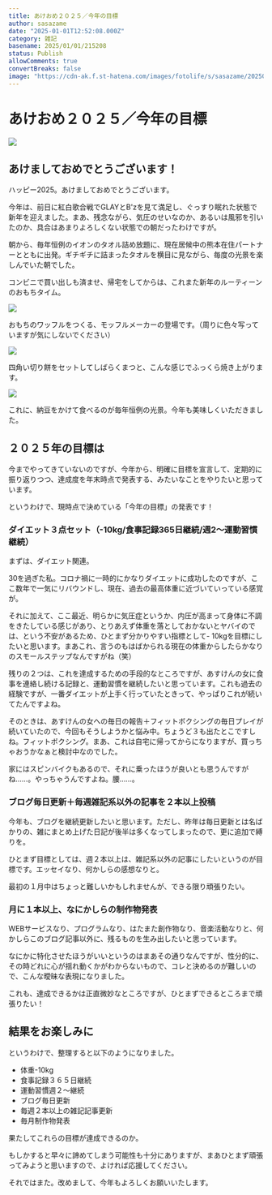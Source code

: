 ```yaml
---
title: あけおめ２０２５／今年の目標
author: sasazame
date: "2025-01-01T12:52:08.000Z"
category: 雑記
basename: 2025/01/01/215208
status: Publish
allowComments: true
convertBreaks: false
image: "https://cdn-ak.f.st-hatena.com/images/fotolife/s/sasazame/20250101/20250101195218.png"
---
```

# あけおめ２０２５／今年の目標

![](https://cdn-ak.f.st-hatena.com/images/fotolife/s/sasazame/20250101/20250101195218.png)

<!-- Extended Body -->

## あけましておめでとうございます！

ハッピー2025。あけましておめでとうございます。

今年は、前日に紅白歌合戦でGLAYとB'zを見て満足し、ぐっすり眠れた状態で新年を迎えました。まあ、残念ながら、気圧のせいなのか、あるいは風邪を引いたのか、具合はあまりよろしくない状態での朝だったわけですが。

朝から、毎年恒例のイオンのタオル詰め放題に、現在居候中の熊本在住パートナーとともに出発。ギチギチに詰まったタオルを横目に見ながら、毎度の光景を楽しんでいた朝でした。

コンビニで買い出しも済ませ、帰宅をしてからは、これまた新年のルーティーンのおもちタイム。

![](https://cdn-ak.f.st-hatena.com/images/fotolife/s/sasazame/20250101/20250101211416.jpg)

おもちのワッフルをつくる、モッフルメーカーの登場です。（周りに色々写っていますが気にしないでください）

![](https://cdn-ak.f.st-hatena.com/images/fotolife/s/sasazame/20250101/20250101211442.jpg)

四角い切り餅をセットしてしばらくまつと、こんな感じでふっくら焼き上がります。

![](https://cdn-ak.f.st-hatena.com/images/fotolife/s/sasazame/20250101/20250101211604.jpg)

これに、納豆をかけて食べるのが毎年恒例の光景。今年も美味しくいただきました。

## ２０２５年の目標は

今までやってきていないのですが、今年から、明確に目標を宣言して、定期的に振り返りつつ、達成度を年末時点で発表する、みたいなことをやりたいと思っています。

というわけで、現時点で決めている「今年の目標」の発表です！

### ダイエット３点セット（-10kg/食事記録365日継続/週2～運動習慣継続）

まずは、ダイエット関連。

30を過ぎた私。コロナ禍に一時的にかなりダイエットに成功したのですが、ここ数年で一気にリバウンドし、現在、過去の最高体重に近づいていっている感覚が。

それに加えて、ここ最近、明らかに気圧症というか、内圧が高まって身体に不調をきたしている感じがあり、とりあえず体重を落としておかないとヤバイのでは、という不安があるため、ひとまず分かりやすい指標として- 10kgを目標にしたいと思います。まあこれ、言うのもはばかられる現在の体重からしたらかなりのスモールステップなんですがね（笑）

残りの２つは、これを達成するための手段的なところですが、あすけんの女に食事を連絡し続ける記録と、運動習慣を継続したいと思っています。これも過去の経験ですが、一番ダイエットが上手く行っていたときって、やっぱりこれが続いてたんですよね。

そのときは、あすけんの女への毎日の報告＋フィットボクシングの毎日プレイが続いていたので、今回もそうしようかと悩み中。ちょうど３も出たとこですしね。フィットボクシング。まあ、これは自宅に帰ってからになりますが、買っちゃおうかなぁと検討中なのでした。

家にはスピンバイクもあるので、それに乗ったほうが良いとも思うんですがね……。やっちゃうんですよね。腰……。

### ブログ毎日更新＋毎週雑記系以外の記事を２本以上投稿

今年も、ブログを継続更新したいと思います。ただし、昨年は毎日更新とは名ばかりの、雑にまとめ上げた日記が後半は多くなってしまったので、更に追加で縛りを。

ひとまず目標としては、週２本以上は、雑記系以外の記事にしたいというのが目標です。エッセイなり、何かしらの感想なりと。

最初の１月中はちょっと難しいかもしれませんが、できる限り頑張りたい。

### 月に１本以上、なにかしらの制作物発表

WEBサービスなり、プログラムなり、はたまた創作物なり、音楽活動なりと、何かしらこのブログ記事以外に、残るものを生み出したいと思っています。

なにかに特化させたほうがいいというのはまあその通りなんですが、性分的に、その時どれに心が揺れ動くかがわからないもので、コレと決めるのが難しいので、こんな曖昧な表現になりました。

これも、達成できるかは正直微妙なところですが、ひとまずできるところまで頑張りたい！

## 結果をお楽しみに

というわけで、整理すると以下のようになりました。

-   体重-10kg
-   食事記録３６５日継続
-   運動習慣週２～継続
-   ブログ毎日更新
-   毎週２本以上の雑記記事更新
-   毎月制作物発表

果たしてこれらの目標が達成できるのか。

もしかすると早々に諦めてしまう可能性も十分にありますが、まあひとまず頑張ってみようと思いますので、よければ応援してください。

それではまた。改めまして、今年もよろしくお願いいたします。